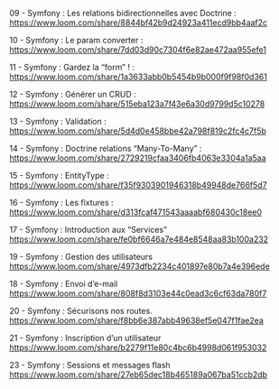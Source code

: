 09 - Symfony : Les relations bidirectionnelles avec Doctrine :
https://www.loom.com/share/8844bf42b9d24923a411ecd9bb4aaf2c


10 - Symfony : Le param converter :
https://www.loom.com/share/7dd03d90c7304f6e82ae472aa955efe1


11 - Symfony : Gardez la “form” ! :
https://www.loom.com/share/1a3633abb0b5454b9b000f9f98f0d361


12 - Symfony : Générer un CRUD :
https://www.loom.com/share/515eba123a7f43e6a30d9799d5c10278


13 - Symfony : Validation :
https://www.loom.com/share/5d4d0e458bbe42a798f819c2fc4c7f5b


14 - Symfony : Doctrine relations “Many-To-Many” :
https://www.loom.com/share/2729219cfaa3406fb4063e3304a1a5aa

15 - Symfony : EntityType :
https://www.loom.com/share/f35f9303901946318b49948de766f5d7


16 - Symfony : Les fixtures :
https://www.loom.com/share/d313fcaf471543aaaabf680430c18ee0


17 - Symfony : Introduction aux “Services”
https://www.loom.com/share/fe0bf6646a7e484e8548aa83b100a232

19 - Symfony : Gestion des utilisateurs
https://www.loom.com/share/4973dfb2234c401897e80b7a4e396ede

18 - Symfony : Envoi d’e-mail
https://www.loom.com/share/808f8d3103e44c0ead3c6cf63da780f7

20 - Symfony : Sécurisons nos routes.
https://www.loom.com/share/f8bb6e387abb49638ef5e047f1fae2ea

21 - Symfony : Inscription d’un utilisateur
https://www.loom.com/share/b2279f11e80c4bc6b4998d061f953032

23 - Symfony : Sessions et messages flash
https://www.loom.com/share/27eb65dec18b465189a067ba51ccb2db